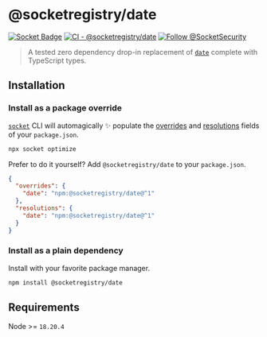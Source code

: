 # @socketregistry/date

[![Socket Badge](https://socket.dev/api/badge/npm/package/@socketregistry/date)](https://socket.dev/npm/package/@socketregistry/date)
[![CI - @socketregistry/date](https://github.com/SocketDev/socket-registry-js/actions/workflows/test.yml/badge.svg)](https://github.com/SocketDev/socket-registry-js/actions/workflows/test.yml)
[![Follow @SocketSecurity](https://img.shields.io/twitter/follow/SocketSecurity?style=social)](https://twitter.com/SocketSecurity)

> A tested zero dependency drop-in replacement of
> [`date`](https://socket.dev/npm/package/date) complete with TypeScript types.

## Installation

### Install as a package override

[`socket`](https://socket.dev/npm/package/socket) CLI will automagically
:sparkles: populate the
[overrides](https://docs.npmjs.com/cli/v9/configuring-npm/package-json#overrides)
and [resolutions](https://yarnpkg.com/configuration/manifest#resolutions) fields
of your `package.json`.

```sh
npx socket optimize
```

Prefer to do it yourself? Add `@socketregistry/date` to your `package.json`.

```json
{
  "overrides": {
    "date": "npm:@socketregistry/date@^1"
  },
  "resolutions": {
    "date": "npm:@socketregistry/date@^1"
  }
}
```

### Install as a plain dependency

Install with your favorite package manager.

```sh
npm install @socketregistry/date
```

## Requirements

Node >= `18.20.4`
